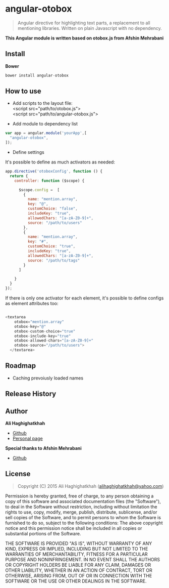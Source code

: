 # angular-otobox

> Angular directive for highlighting text parts, a replacement to all mentioning libraries. Written on plain Javascript with no dependency.

**This Angular module is written based on otobox.js from Afshin Mehrabani**
## Install
**Bower**
```javascript
bower install angular-otobox
  ```
  
## How to use

* Add scripts to the layout file:<br>
&lt;script src="path/to/otobox.js"&gt;<br>
&lt;script src="path/to/angular-otobox.js"&gt;<br>

* Add module to dependency list
```javascript
var app = angular.module('yourApp',[
  "angular-otobox",
]);
  ```
  
* Define settings

It's possible to define as much activators as needed:
```javascript
app.directive('otoboxConfig', function () {
  return {
    controller: function ($scope) {

      $scope.config =  [
        {
          name: "mention.array",
          key: "@",
          customChoice: "false",
          includeKey: "true",
          allowedChars: "[a-zA-Z0-9]+",
          source: "/path/to/users"
        },
        {
          name: "mention.array",
          key: "#",
          customChoice: "true",
          includeKey: "true",
          allowedChars: "[a-zA-Z0-9]+",
          source: "/path/to/tags"
        }
      ]

    }
  }
});

  ```
If there is only one activator for each element, it's possible to define configs as element attributes too:

```javascript

<textarea
    otobox="mention.array"
    otobox-key="@"
    otobox-custom-choice="true"
    otobox-include-key="true"
    otobox-allowed-chars="[a-zA-Z0-9]+"
    otobox-source="/path/to/users">
  </textarea>
  ```
## Roadmap
- Caching prevoiusly loaded names

## Release History


## Author
**Ali Haghighatkhah**

- [Github](https://github.com/alihaghighatkhah)
- [Personal page](http://colorofweb.com/)

**Special thanks to Afshin Mehrabani**
- [Github](https://github.com/afshinm)

## License
> Copyright (C) 2015 Ali Haghighatkhah (alihaghighatkhah@yahoo.com)

Permission is hereby granted, free of charge, to any person obtaining a copy of this software and associated
documentation files (the "Software"), to deal in the Software without restriction, including without limitation
the rights to use, copy, modify, merge, publish, distribute, sublicense, and/or sell copies of the Software,
and to permit persons to whom the Software is furnished to do so, subject to the following conditions:
The above copyright notice and this permission notice shall be included in all copies or substantial portions
of the Software.

THE SOFTWARE IS PROVIDED "AS IS", WITHOUT WARRANTY OF ANY KIND, EXPRESS OR IMPLIED, INCLUDING BUT NOT LIMITED
TO THE WARRANTIES OF MERCHANTABILITY, FITNESS FOR A PARTICULAR PURPOSE AND NONINFRINGEMENT. IN NO EVENT SHALL
THE AUTHORS OR COPYRIGHT HOLDERS BE LIABLE FOR ANY CLAIM, DAMAGES OR OTHER LIABILITY, WHETHER IN AN ACTION OF
CONTRACT, TORT OR OTHERWISE, ARISING FROM, OUT OF OR IN CONNECTION WITH THE SOFTWARE OR THE USE OR OTHER DEALINGS
IN THE SOFTWARE.




